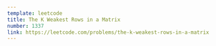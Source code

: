 ```yaml
---
template: leetcode
title: The K Weakest Rows in a Matrix
number: 1337
link: https://leetcode.com/problems/the-k-weakest-rows-in-a-matrix
---
```

